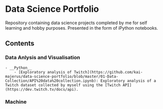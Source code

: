 # Data Science Portfolio
Repository containing data science projects completed by me for self learning and hobby purposes. Presented in the form of iPython notebooks. 

## Contents

### Data Anlysis and Visualisation
    - __Python__
        - [Exploratory analysis of Twitch](https://github.com/kai-majerus/data-science-portfolio/blob/master/01-Data-Collection/API%20data%20collection.ipynb): Exploratory analysis of a Twitch dataset collected by myself using the [Twitch API](https://dev.twitch.tv/docs/api).

### Machine